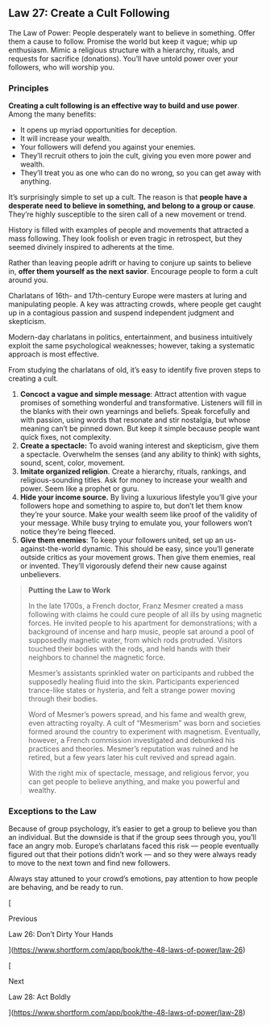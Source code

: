 ## Law 27: Create a Cult Following

The Law of Power: People desperately want to believe in something. Offer them a cause to follow. Promise the world but keep it vague; whip up enthusiasm. Mimic a religious structure with a hierarchy, rituals, and requests for sacrifice (donations). You’ll have untold power over your followers, who will worship you.

### Principles

**Creating a cult following is an effective way to build and use power**. Among the many benefits:

- It opens up myriad opportunities for deception.
- It will increase your wealth.
- Your followers will defend you against your enemies.
- They’ll recruit others to join the cult, giving you even more power and wealth.
- They’ll treat you as one who can do no wrong, so you can get away with anything.

It’s surprisingly simple to set up a cult. The reason is that **people have a desperate need to believe in something, and belong to a group or cause**. They’re highly susceptible to the siren call of a new movement or trend.

History is filled with examples of people and movements that attracted a mass following. They look foolish or even tragic in retrospect, but they seemed divinely inspired to adherents at the time.

Rather than leaving people adrift or having to conjure up saints to believe in, **offer them yourself as the next savior**. Encourage people to form a cult around you.

Charlatans of 16th- and 17th-century Europe were masters at luring and manipulating people. A key was attracting crowds, where people get caught up in a contagious passion and suspend independent judgment and skepticism.

Modern-day charlatans in politics, entertainment, and business intuitively exploit the same psychological weaknesses; however, taking a systematic approach is most effective.

From studying the charlatans of old, it’s easy to identify five proven steps to creating a cult.

1. **Concoct a vague and simple message**: Attract attention with vague promises of something wonderful and transformative. Listeners will fill in the blanks with their own yearnings and beliefs. Speak forcefully and with passion, using words that resonate and stir nostalgia, but whose meaning can’t be pinned down. But keep it simple because people want quick fixes, not complexity.
2. **Create a spectacle:** To avoid waning interest and skepticism, give them a spectacle. Overwhelm the senses (and any ability to think) with sights, sound, scent, color, movement.
3. **Imitate organized religion**. Create a hierarchy, rituals, rankings, and religious-sounding titles. Ask for money to increase your wealth and power. Seem like a prophet or guru.
4. **Hide your income source.** By living a luxurious lifestyle you’ll give your followers hope and something to aspire to, but don’t let them know they’re your source. Make your wealth seem like proof of the validity of your message. While busy trying to emulate you, your followers won’t notice they’re being fleeced.
5. **Give them enemies**: To keep your followers united, set up an us-against-the-world dynamic. This should be easy, since you’ll generate outside critics as your movement grows. Then give them enemies, real or invented. They’ll vigorously defend their new cause against unbelievers.

> **Putting the Law to Work**
> 
> In the late 1700s, a French doctor, Franz Mesmer created a mass following with claims he could cure people of all ills by using magnetic forces. He invited people to his apartment for demonstrations; with a background of incense and harp music, people sat around a pool of supposedly magnetic water, from which rods protruded. Visitors touched their bodies with the rods, and held hands with their neighbors to channel the magnetic force.
> 
> Mesmer’s assistants sprinkled water on participants and rubbed the supposedly healing fluid into the skin. Participants experienced trance-like states or hysteria, and felt a strange power moving through their bodies.
> 
> Word of Mesmer’s powers spread, and his fame and wealth grew, even attracting royalty. A cult of “Mesmerism” was born and societies formed around the country to experiment with magnetism. Eventually, however, a French commission investigated and debunked his practices and theories. Mesmer’s reputation was ruined and he retired, but a few years later his cult revived and spread again.
> 
> With the right mix of spectacle, message, and religious fervor, you can get people to believe anything, and make you powerful and wealthy.

### Exceptions to the Law

Because of group psychology, it’s easier to get a group to believe you than an individual. But the downside is that if the group sees through you, you’ll face an angry mob. Europe’s charlatans faced this risk — people eventually figured out that their potions didn’t work — and so they were always ready to move to the next town and find new followers.

Always stay attuned to your crowd’s emotions, pay attention to how people are behaving, and be ready to run.

[

Previous

Law 26: Don’t Dirty Your Hands

](https://www.shortform.com/app/book/the-48-laws-of-power/law-26)

[

Next

Law 28: Act Boldly

](https://www.shortform.com/app/book/the-48-laws-of-power/law-28)